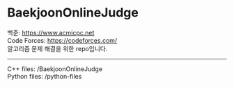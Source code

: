 # BaekjoonOnlineJudge

백준: https://www.acmicpc.net<br/>
Code Forces: https://codeforces.com/<br/>
알고리즘 문제 해결을 위한 repo입니다. 

---

C++ files: /BaekjoonOnlineJudge<br/>
Python files: /python-files